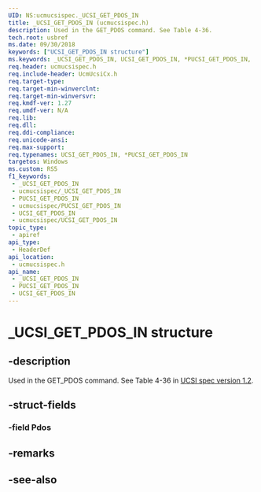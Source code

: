 ```yaml
---
UID: NS:ucmucsispec._UCSI_GET_PDOS_IN
title: _UCSI_GET_PDOS_IN (ucmucsispec.h)
description: Used in the GET_PDOS command. See Table 4-36.
tech.root: usbref
ms.date: 09/30/2018
keywords: ["UCSI_GET_PDOS_IN structure"]
ms.keywords: _UCSI_GET_PDOS_IN, UCSI_GET_PDOS_IN, *PUCSI_GET_PDOS_IN,
req.header: ucmucsispec.h
req.include-header: UcmUcsiCx.h
req.target-type: 
req.target-min-winverclnt: 
req.target-min-winversvr: 
req.kmdf-ver: 1.27
req.umdf-ver: N/A
req.lib: 
req.dll: 
req.ddi-compliance: 
req.unicode-ansi: 
req.max-support: 
req.typenames: UCSI_GET_PDOS_IN, *PUCSI_GET_PDOS_IN
targetos: Windows
ms.custom: RS5
f1_keywords:
 - _UCSI_GET_PDOS_IN
 - ucmucsispec/_UCSI_GET_PDOS_IN
 - PUCSI_GET_PDOS_IN
 - ucmucsispec/PUCSI_GET_PDOS_IN
 - UCSI_GET_PDOS_IN
 - ucmucsispec/UCSI_GET_PDOS_IN
topic_type:
 - apiref
api_type:
 - HeaderDef
api_location:
 - ucmucsispec.h
api_name:
 - _UCSI_GET_PDOS_IN
 - PUCSI_GET_PDOS_IN
 - UCSI_GET_PDOS_IN
---
```


# _UCSI_GET_PDOS_IN structure


## -description

Used in the GET_PDOS command. See Table 4-36 in [UCSI spec version 1.2](https://www.intel.cn/content/dam/www/public/us/en/documents/technical-specifications/usb-type-c-ucsi-spec.pdf).

## -struct-fields

### -field Pdos

## -remarks

## -see-also

